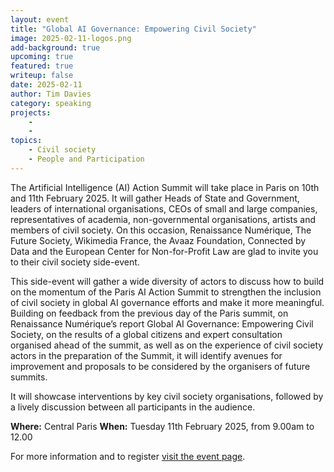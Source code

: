 ```yaml
---
layout: event
title: "Global AI Governance: Empowering Civil Society"
image: 2025-02-11-logos.png
add-background: true
upcoming: true
featured: true
writeup: false
date: 2025-02-11
author: Tim Davies
category: speaking
projects:
    - 
    - 
topics:
    - Civil society
    - People and Participation
---
```


The Artificial Intelligence (AI) Action Summit will take place in Paris on 10th and 11th February 2025. It will gather Heads of State and Government, leaders of international organisations, CEOs of small and large companies, representatives of academia, non-governmental organisations, artists and members of civil society. On this occasion, Renaissance Numérique, The Future Society, Wikimedia France, the Avaaz Foundation, Connected by Data and the European Center for Non-for-Profit Law are glad to invite you to their civil society side-event.

<!--more-->

This side-event will gather a wide diversity of actors to discuss how to build on the momentum of the Paris AI Action Summit to strengthen the inclusion of civil society in global AI governance efforts and make it more meaningful. Building on feedback from the previous day of the Paris summit, on Renaissance Numérique’s report Global AI Governance: Empowering Civil Society, on the results of a global citizens and expert consultation organised ahead of the summit, as well as on the experience of civil society actors in the preparation of the Summit, it will identify avenues for improvement and proposals to be considered by the organisers of future summits.

It will showcase interventions by key civil society organisations, followed by a lively discussion between all participants in the audience.

**Where:** Central Paris
**When:** Tuesday 11th February 2025, from 9.00am to 12.00

For more information and to register [visit the event page](https://www.renaissancenumerique.org/en/events/global-ai-governance-empowering-civil-society/).
